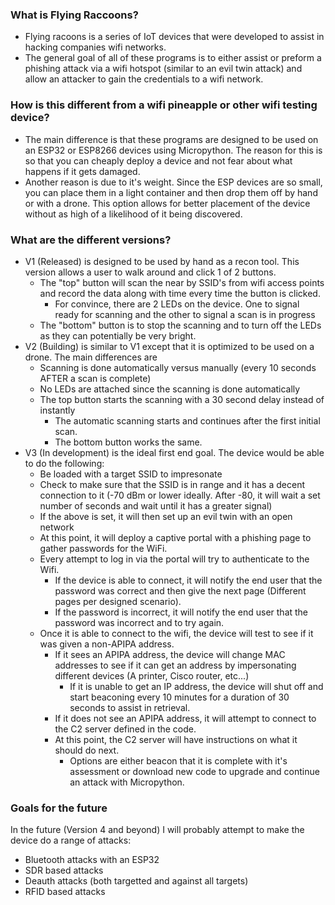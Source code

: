 ### What is Flying Raccoons?

 - Flying racoons is a series of IoT devices that were developed to assist in hacking companies wifi networks. 
 - The general goal of all of these programs is to either assist or preform a phishing attack via a wifi hotspot (similar to an evil twin attack) and allow an attacker to gain the credentials to a wifi network.

### How is this different from a wifi pineapple or other wifi testing device?

 - The main difference is that these programs are designed to be used on an ESP32 or ESP8266 devices using Micropython. The reason for this is so that you can cheaply deploy a device and not fear about what happens if it gets damaged. 
 - Another reason is due to it's weight. Since the ESP devices are so small, you can place them in a light container and then drop them off by hand or with a drone. This option allows for better placement of the device without as high of a likelihood of it being discovered.

### What are the different versions?
 - V1 (Released) is designed to be used by hand as a recon tool. This version allows a user to walk around and click 1 of 2 buttons. 
   - The "top" button will scan the near by SSID's from wifi access points and record the data along with time every time the button is clicked. 
     - For convince, there are 2 LEDs on the device. One to signal ready for scanning and the other to signal a scan is in progress
   - The "bottom" button is to stop the scanning and to turn off the LEDs as they can potentially be very bright.
  - V2 (Building) is similar to V1 except that it is optimized to be used on a drone. The main differences are
    - Scanning is done automatically versus manually (every 10 seconds AFTER a scan is complete)
    - No LEDs are attached since the scanning is done automatically
    - The top button starts the scanning with a 30 second delay instead of instantly
      - The automatic scanning starts and continues after the first initial scan.
      - The bottom button works the same.
   - V3 (In development) is the ideal first end goal. The device would be able to do the following:
     - Be loaded with a target SSID to impresonate
     - Check to make sure that the SSID is in range and it has a decent connection to it (-70 dBm or lower ideally. After -80, it will wait a set number of seconds and wait until it has a greater signal)
     - If the above is set, it will then set up an evil twin with an open network
     - At this point, it will deploy a captive portal with a phishing page to gather passwords for the WiFi.
     - Every attempt to log in via the portal will try to authenticate to the Wifi. 
       - If the device is able to connect, it will notify the end user that the password was correct and then give the next page (Different pages per designed scenario). 
       - If the password is incorrect, it will notify the end user that the password was incorrect and to try again.
     - Once it is able to connect to the wifi, the device will test to see if it was given a non-APIPA address.
       - If it sees an APIPA address, the device will change MAC addresses to see if it can get an address by impersonating different devices (A printer, Cisco router, etc...)
         -  If it is unable to get an IP address, the device will shut off and start beaconing every 10 minutes for a duration of 30 seconds to assist in retrieval.
       - If it does not see an APIPA address, it will attempt to connect to the C2 server defined in the code. 
       - At this point, the C2 server will have instructions on what it should do next.
         - Options are either beacon that it is complete with it's assessment or download new code to upgrade and continue an attack with Micropython.


### Goals for the future

In the future (Version 4 and beyond) I will probably attempt to make the device do a range of attacks:
 - Bluetooth attacks with an ESP32
 - SDR based attacks
 - Deauth attacks (both targetted and against all targets)
 - RFID based attacks
